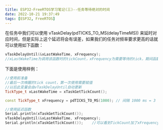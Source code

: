```yaml
---
title: ESP32-FreeRTOS学习笔记(三)--任务等待绝对的时间
date: 2022-10-21 19:37:49
tags: [ESP32, FreeRTOS]
---
```


在任务中我们可以使用 vTaskDelay(pdTICKS_TO_MS(delayTimeMS)) 来延时对应时间，但是实际上这个延迟将会有误差，如果我们的任务对频率要求更高的话就可以使用如下函数：

```c++
vTaskDelayUntil(&xLastWakeTime, xFrequency);
//xLastWakeTime为调用该函数时的tickCount，xFrequency为需要等待的tick，期间函数将会阻塞，结束时tickCount的值会为xLastWakeTime + xFrequency
```

下面是使用样例：

```c++
//使用前准备
//最后一次唤醒的tick count，第一次使用需要赋值
//以后此变量会由vTaskDelayUntil自动更新
TickType_t xLastWakeTime = xTaskGetTickCount();

const TickType_t xFrequency = pdTICKS_TO_MS(1000); // 间隔 1000 ms = 3 seconds

//使用延迟函数
Serial.println(xTaskGetTickCount());
vTaskDelayUntil(&xLastWakeTime, xFrequency);
Serial.println(xTaskGetTickCount());	//可以看到TickCount加了xFrequency
```

